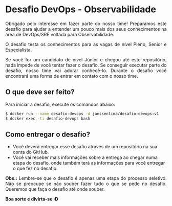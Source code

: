 # Desafio DevOps - Observabilidade
<p align="justify">Obrigado pelo interesse em fazer parte do nosso time! Preparamos este desafio para ajudar a entender um pouco mais dos seus conhecimentos na área de DevOps/SRE voltada para Observabilidade.</p>

<p align="justify">O desafio testa os conhecimentos para as vagas de nível Pleno, Senior e Especialista.</p>

<p align="justify">Se você for um candidato de nível Júnior e chegou até este repositório, nada impede de você tentar fazer o desafio. Se conseguir executar parte do desafio, nosso time vai adorar conhecê-lo. Durante o desafio você encontrará uma forma de entrar em contato com o nosso time.</p>


## O que deve ser feito?

<p align="justify">Para iniciar a desafio, execute os comandos abaixo:</p>

```sh
$ docker run --name desafio-devops -d janssenlima/desafio-devops:v1
$ docker exec -ti desafio-devops bash
```

## Como entregar o desafio?

- Você deverá entregar esse desafio através de um repositório na sua conta do GitHub.
- Você vai receber mais informações sobre a entrega ao chegar numa etapa do desafio, onde também terá as informações para você entregar o que fez no desafio.

<p align="justify"><strong>Obs.:</strong> Lembre-se que o desafio é apenas uma etapa do processo seletivo. Não se preocupe se não souber fazer tudo o que se pede no desafio. Queremos que faça o desafio até onde souber.</p>

<strong>Boa sorte e divirta-se :D</strong>
